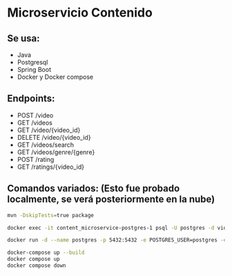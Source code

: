 # Microservicio Contenido

## Se usa:
- Java
- Postgresql
- Spring Boot
- Docker y Docker compose

## Endpoints:
- POST /video
- GET /videos
- GET /video/{video_id}
- DELETE /video/{video_id}
- GET /videos/search
- GET /videos/genre/{genre}
- POST /rating
- GET /ratings/{video_id}

## Comandos variados: (Esto fue probado localmente, se verá posteriormente en la nube)
```bash
mvn -DskipTests=true package

docker exec -it content_microservice-postgres-1 psql -U postgres -d video-db

docker run -d --name postgres -p 5432:5432 -e POSTGRES_USER=postgres -e POSTGRES_PASSWORD=postgresql -e POSTGRES_DB=video-db postgres

docker-compose up --build
docker compose up
docker compose down